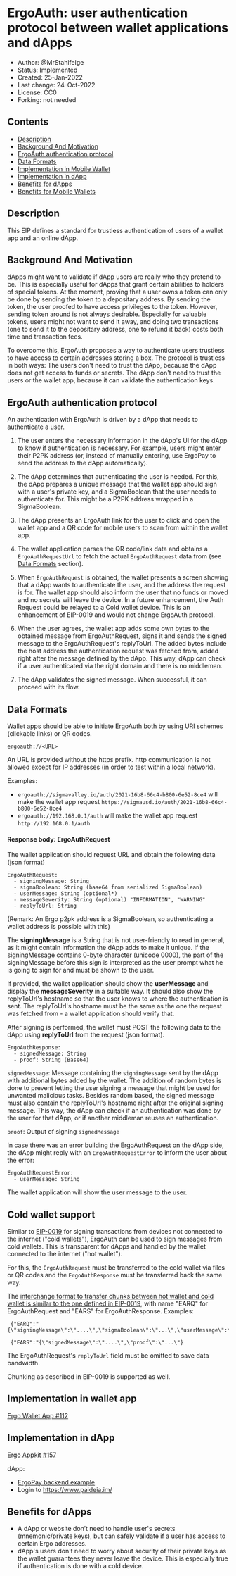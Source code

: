 # ErgoAuth: user authentication protocol between wallet applications and dApps

* Author: @MrStahlfelge
* Status: Implemented
* Created: 25-Jan-2022
* Last change: 24-Oct-2022
* License: CC0
* Forking: not needed

## Contents
- [Description](#description)
- [Background And Motivation](#background-and-motivation)
- [ErgoAuth authentication protocol](#ergoauth-authentication-protocol)
- [Data Formats](#data-formats)
- [Implementation in Mobile Wallet](#implementation-in-mobile-wallet)
- [Implementation in dApp](#implementation-in-dapp)
- [Benefits for dApps](#benefits-for-dapps)
- [Benefits for Mobile Wallets](#benefits-for-mobile-wallets)

## Description
This EIP defines a standard for trustless authentication of users of a wallet app and an online
dApp.

## Background And Motivation

dApps might want to validate if dApp users are really who they pretend to be. This is especially
useful for dApps that grant certain abilities to holders of special tokens. At the moment,
proving that a user owns a token can only be done by sending the token to a depositary address.
By sending the token, the user proofed to have access privileges to the token.
However, sending token around is not always desirable. Especially for valuable tokens, users might
not want to send it away, and doing two transactions (one to send it to the depositary address, one
to refund it back) costs both time and transaction fees.

To overcome this, ErgoAuth proposes a way to authenticate users trustless to have access to certain
addresses storing a box. The protocol is trustless in both ways: The users don't need to trust
the dApp, because the dApp does not get access to funds or secrets. The dApp don't need to trust
the users or the wallet app, because it can validate the authentication keys.

## ErgoAuth authentication protocol

An authentication with ErgoAuth is driven by a dApp that needs to authenticate a user.

1) The user enters the necessary information in the dApp's UI for the dApp to know if authentication
is necessary. For example, users might enter their P2PK address (or, instead of manually entering,
use ErgoPay to send the address to the dApp automatically).

2) The dApp determines that authenticating the user is needed. For this, the dApp prepares a unique
message that the wallet app should sign with a user's private key, and a SigmaBoolean that the user
needs to authenticate for. This might be a P2PK address wrapped in a SigmaBoolean.

3) The dApp presents an ErgoAuth link for the user to click and open the wallet app and a QR code
for mobile users to scan from within the wallet app.

4) The wallet application parses the QR code/link data and obtains a
`ErgoAuthRequestUrl` to fetch the actual `ErgoAuthRequest` data from
(see [Data Formats](#data-formats) section).

5) When `ErgoAuthRequest` is obtained, the wallet presents a screen showing that a dApp wants to
authenticate the user, and the address the request is for. The wallet app should also inform the
user that no funds or moved and no secrets will leave the device.
In a future enhancement, the Auth Request could be relayed to a Cold wallet device. This is an enhancement 
of EIP-0019 and would not change ErgoAuth protocol.

6) When the user agrees, the wallet app adds some own bytes to the obtained message from ErgoAuthRequest,
signs it  and sends the signed message to the ErgoAuthRequest's replyToUrl. The added bytes include
the host address the authentication request was fetched from, added right after the message defined
by the dApp. This way, dApp can check if a user authenticated via the right domain and there is no
middleman. 

8) The dApp validates the signed message. When successful, it can proceed with its flow.

## Data Formats

Wallet apps should be able to initiate ErgoAuth both by using URI schemes
(clickable links) or QR codes.

`ergoauth://<URL>`

An URL is provided without the https prefix. http communication is not allowed except for IP addresses
(in order to test within a local network).

Examples:
* `ergoauth://sigmavalley.io/auth/2021-16b8-66c4-b800-6e52-8ce4` will make the wallet app request
`https://sigmausd.io/auth/2021-16b8-66c4-b800-6e52-8ce4`
* `ergoauth://192.168.0.1/auth` will make the wallet app request
`http://192.168.0.1/auth`

#### Response body: ErgoAuthRequest

The wallet application should request URL and obtain the following data (json format)

```
ErgoAuthRequest:
  - signingMessage: String
  - sigmaBoolean: String (base64 from serialized SigmaBoolean)
  - userMessage: String (optional*)
  - messageSeverity: String (optional) "INFORMATION", "WARNING"
  - replyToUrl: String
```

(Remark: An Ergo p2pk address is a SigmaBoolean, so authenticating a wallet address is possible with this)

The **signingMessage** is a String that is not user-friendly to read in general, as it might contain
information the dApp adds to make it unique. If the signingMessage contains 0-byte character (unicode 0000), 
the part of the signingMessage before this sign is interpreted as the user prompt what he is going to sign for
and must be shown to the user.

If provided, the wallet application should show the **userMessage** and display the **messageSeverity**
in a suitable way. It should also show the replyToUrl's hostname so that the user knows to where 
the authentication is sent. The replyToUrl's hostname must be the same as the one the request was
fetched from - a wallet application should verify that.

After signing is performed, the
wallet must POST the following data to the dApp using **replyToUrl** from the
request (json format).

```
ErgoAuthResponse:
  - signedMessage: String
  - proof: String (Base64)
```

`signedMessage`: Message containing the `signingMessage` sent by the dApp with additional bytes added by the 
wallet. The addition of random bytes is done to prevent letting the user signing a message that might be used
for unwanted malicious tasks. Besides random based, the signed message must also contain the replyToUrl's 
hostname right after the original signing message. This way, the dApp can check if an authentication was done by
the user for that dApp, or if another middleman reuses an authentication.

`proof`: Output of signing `signedMessage`

In case there was an error building the ErgoAuthRequest on the dApp side, the dApp might reply
with an `ErgoAuthRequestError` to inform the user about the error:

```
ErgoAuthRequestError:
  - userMessage: String
```

The wallet application will show the user message to the user.

## Cold wallet support
Similar to [EIP-0019](eip-0019.md) for signing transactions from devices not connected to the internet 
("cold wallets"), ErgoAuth can be used to sign messages from cold wallets. This is transparent for 
dApps and handled by the wallet connected to the internet ("hot wallet").

For this, the `ErgoAuthRequest` must be transferred to the cold wallet via files or QR codes and 
the `ErgoAuthResponse` must be transferred back the same way.

The [interchange format to transfer chunks between hot wallet and cold wallet is similar to the one 
defined in EIP-0019](eip-0019.md#interchange-format), with name "EARQ" for ErgoAuthRequest and "EARS" 
for ErgoAuthResponse. Examples:

     {"EARQ":"{\"signingMessage\":\"....\",\"sigmaBoolean\":\"...\",\"userMessage\":\"...\",...}"}

     {"EARS":"{\"signedMessage\":\"....\",\"proof\":\"...\"}

The ErgoAuthRequest's `replyToUrl` field must be omitted to save data bandwidth.

Chunking as described in EIP-0019 is supported as well.

## Implementation in wallet app
[Ergo Wallet App #112](https://github.com/ergoplatform/ergo-wallet-app/issues/112)

## Implementation in dApp

[Ergo Appkit #157](https://github.com/ergoplatform/ergo-appkit/pull/157)

dApp: 
* [ErgoPay backend example](https://github.com/MrStahlfelge/ergopay-server-example/commit/9271f0ef890d6c8e63789f6c82b65595efe8549a)
* Login to https://www.paideia.im/

## Benefits for dApps
- A dApp or website don’t need to handle user's secrets (mnemonic/private keys), but can
safely validate if a user has access to certain Ergo addresses.
- dApp's users don't need to worry about security of their private keys as the
wallet guarantees they never leave the device. This is especially true if authentication
is done with a cold device.

